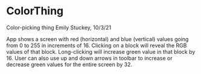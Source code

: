 # ColorThing
Color-picking thing
Emily Stuckey, 10/3/21

App shows a screen with red (horizontal) and blue (vertical) values going from 0 to 255 in increments of 16. Clicking on a block will reveal the RGB values of that block. 
Long-clicking will increase green value in that block by 16. User can also use up and down arrows in toolbar to increase or decrease green values for the entire screen by 32.

